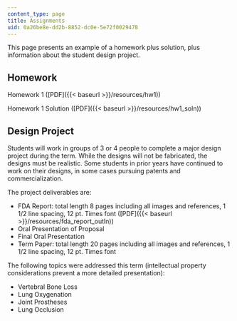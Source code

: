 ```yaml
---
content_type: page
title: Assignments
uid: 0a26be8e-dd2b-8852-dc0e-5e72f0029478
---
```


This page presents an example of a homework plus solution, plus information about the student design project.

Homework
--------

Homework 1 ([PDF]({{< baseurl >}}/resources/hw1))

Homework 1 Solution ([PDF]({{< baseurl >}}/resources/hw1_soln))

Design Project
--------------

Students will work in groups of 3 or 4 people to complete a major design project during the term. While the designs will not be fabricated, the designs must be realistic. Some students in prior years have continued to work on their designs, in some cases pursuing patents and commercialization.

The project deliverables are:

*   FDA Report: total length 8 pages including all images and references, 1 1/2 line spacing, 12 pt. Times font ([PDF]({{< baseurl >}}/resources/fda_report_outln))
*   Oral Presentation of Proposal
*   Final Oral Presentation
*   Term Paper: total length 20 pages including all images and references, 1 1/2 line spacing, 12 pt. Times font

The following topics were addressed this term (intellectual property considerations prevent a more detailed presentation):

*   Vertebral Bone Loss
*   Lung Oxygenation
*   Joint Prostheses
*   Lung Occlusion